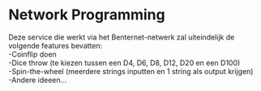 # Network Programming
Deze service die werkt via het Benternet-netwerk zal uiteindelijk de volgende features bevatten:  
</t>-Coinflip doen  
</t>-Dice throw (te kiezen tussen een D4, D6, D8, D12, D20 en een D100)  
</t>-Spin-the-wheel (meerdere strings inputten en 1 string als output krijgen)  
</t>-Andere ideeen...  
